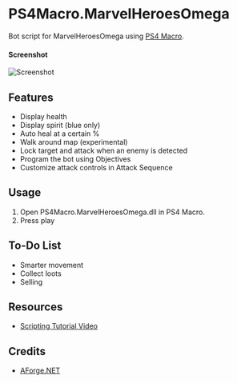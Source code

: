 ﻿# PS4Macro.MarvelHeroesOmega

Bot script for MarvelHeroesOmega using [PS4 Macro](https://github.com/komefai/PS4Macro).

#### Screenshot

![Screenshot](https://raw.githubusercontent.com/komefai/PS4Macro.MarvelHeroesOmega/master/_resources/Screenshot.png)

## Features

- Display health
- Display spirit (blue only)
- Auto heal at a certain %
- Walk around map (experimental)
- Lock target and attack when an enemy is detected
- Program the bot using Objectives
- Customize attack controls in Attack Sequence

## Usage

1. Open PS4Macro.MarvelHeroesOmega.dll in PS4 Macro.
2. Press play

## To-Do List

- Smarter movement
- Collect loots
- Selling

## Resources

- [Scripting Tutorial Video](https://youtu.be/daCb97rbimA)

## Credits

- [AForge.NET](www.aforgenet.com)
